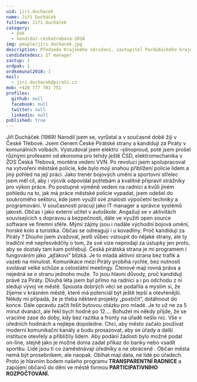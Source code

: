 ```yaml
---
uid: jiri.duchacek
name: Jiří Ducháček
fullname: Jiří Ducháček
category:
  - pak
  - kandidat-ceskatrebova-2018
img: people/jiri.duchacek.jpg
description: Předseda Krajského sdružení, zastupitel Pardubického kraje
candidatedesc: IT manager
zastup: 1
ordpak: 1
ordkomunal2018: 1
mail:
  - jiri.duchacek@pirati.cz
mob: +420 777 701 751
profiles:
  github: null
  facebook: null
  twitter: null
  linkedin: null
published: true
---
```

Jiří Ducháček (1969) Narodil jsem se, vyrůstal a v současné době žiji v České Třebové. Jsem členem České Pirátské strany a kandiduji za Piráty v komunálních volbách. Vystudoval jsem elektro -silnoproud, poté jsem prošel různými profesemi od ekonoma pro tehdy ještě ČSD, elektromechanika v ŽOS Česká Třebová, montéra vedení VVN.
Po revoluci jsem spolupracoval na vytvoření městské policie, kde bylo mojí snahou přiblížení policie lidem a jiný pohled na její práci. Jako trenér bojových umění a sportovní střelec jsem měl cíl, aby i výcvik odpovídal potřebám a kvalitně připravil strážníky pro výkon práce. Po postupné výměně vedení na radnici a kvůli jiném pohledu na to, jak má práce městské policie vypadat, jsem odešel do soukromého sektoru, kde jsem využil své znalosti výpočetní techniky a programování.
V současnosti pracuji jako IT manager a správce systémů jakosti. Občas i jako externí učitel v autoškole.
Angažuji se v aktivitách souvisejících s dopravou a bezpečností, dále ve využití open source software ve firemní sféře. Mými zájmy jsou i nadále východní bojová umění, horské kolo a turistika. Občas se odreaguji i u kovadliny.
Proč kandiduji za Piráty ? Dlouho jsem zvažoval, jestli vůbec vstoupit do nějaké strany, ale ty tradiční mě nepřesvědčily o tom, že své vize neprodají za ústupky jen proto, aby se dostaly tam kam potřebují.
Česká pirátská strana je mi programem i fungováním jako „ajťákovi“ blízká. Je to mladá aktivní strana bez trafik a vazeb na minulost. Komunikace mezi Piráty probíhá rychle, bez nutnosti svolávat velké schůze a celostátní meetingy. Členové mají rovná práva a nejedná se o stranu jednoho muže. To jsou hlavní důvody, proč kandiduji právě za Piráty.
Dlouhá léta jsem byl přímo na radnici a i po odchodu z ní sleduji vývoj ve městě. Spousta dobrých věcí se podařila a myslím si, že žijeme v krásném městě, které má potenciál být ještě lepší a otevřenější.
Někdy mi připadá, že je třeba některé projekty „postrčit“, dotáhnout do konce. Dále opravdu začít řešit bytovou otázku pro mladé. Je to už ne za 5 minut dvanáct, ale řekl bych hodně po 12….
Bohužel mi někdy přijde, že se vracíme zase do doby, kdy bez razítka a fronty na úřadě nešlo nic. Vše v úředních hodinách a nejlépe dopoledne.
Chci, aby město začalo používat moderní komunikační kanály a budu prosazovat, aby se úřady a další instituce otevřely a přiblížily lidem. Aby podání žádosti bylo možné podat on-line, stejně jako je možné doma zadat příkaz do banky nebo vsadit sportku. Lidé jsou ti co zaměstnávají úředníky a ne obráceně .
Občan města nemá být prosebníkem, ale naopak.
Obíhat mají data, ne lidé po úřadech. Proto je hlavním bodem našeho programu **TRANSPARENTNÍ RADNICE** a zapojení občanů do dění ve městě formou **PARTICIPATIVNÍHO ROZPOČTOVÁNÍ.**
